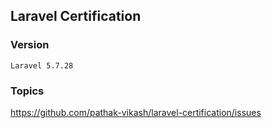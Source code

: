 ## Laravel Certification

### Version
```
Laravel 5.7.28
```

### Topics

https://github.com/pathak-vikash/laravel-certification/issues